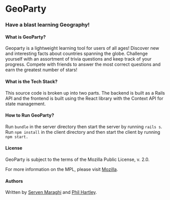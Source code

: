 # GeoParty 

### Have a blast learning Geography!

#### What is GeoParty?

Geoparty is a lightweight learning tool for users of all ages! Discover new and interesting facts about countries spanning the globe. Challenge yourself with an assortment of trivia questions and keep track of your progress. Compete with friends to answer the most correct questions and earn the greatest number of stars!

#### What is the Tech Stack?

This source code is broken up into two parts. The backend is built as a Rails API and the frontend is built using the React library with the Context API for state management. 

#### How to Run GeoParty?

Run `bundle` in the server directory then start the server by running `rails s`. Run `npm install` in the client directory and then start the client by running `npm start.` 

#### License

GeoParty is subject to the terms of the Mozilla Public License, v. 2.0.

For more information on the MPL, please visit [Mozilla](http://mozilla.org/MPL/2.0/).

#### Authors

Written by [Serven Maraghi](https://github.com/smaraghi/) and [Phil Hartley](https://github.com/philh725/).